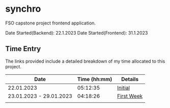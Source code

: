 # synchro
FSO capstone project frontend application.

Date Started(Backend): 22.1.2023
Date Started(Frontend): 31.1.2023

## Time Entry
The links provided include a detailed breakdown of my time allocated to this project.

| Date                    | Time (hh:mm) | Details    |
|-------------------------|-----------------|------------|
| 22.01.2023              | 05:12:35        | [Initial](https://app.clockify.me/shared/63d83b4231f27776430a0a49)|
| 23.01.2023 - 29.01.2023 | 04:18:26        | [First Week](https://app.clockify.me/shared/63d83b6e4dd73c4f11b8da8b)|
|                         |                 |            |